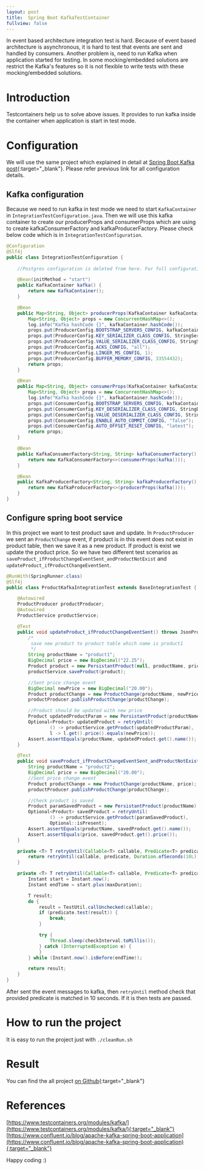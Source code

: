 ```yaml
---
layout: post
title:  Spring Boot KafkaTestContainer
fullview: false
---
```

In event based architecture integration test is hard. Because of event based architecture is asynchronous, it is hard to test that events 
are sent and handled by consumers. Another problem is, need to run Kafka when application started for testing. In some mocking/embedded solutions are
restrict the Kafka's features so it is not flexible to write tests with these mocking/embedded solutions. 

# Introduction

Testcontainers help us to solve above issues. It provides to run kafka inside the container when application is start in test mode.

    
# Configuration  

We will use the same project which explained in detail at [Spring Boot Kafka post](https://muzir.github.io/spring/docker/docker-compose/kafka/2019/05/25/Spring-Boot-Kafka.html#springBootKafkaConfiguration){:target="_blank"}. Please refer previous link for all configuration details.

## Kafka configuration
Because we need to run kafka in test mode we need to start ```KafkaContainer``` in ```IntegrationTestConfiguration.java```. Then we will use this kafka container to create our producerProps and consumerProps 
which are using to create kafkaConsumerFactory and kafkaProducerFactory. Please check below code which is in ```IntegrationTestConfiguration```.

```java
@Configuration
@Slf4j
public class IntegrationTestConfiguration {
	
	//Postgres configuration is deleted from here. For full configuration please refer #Configoration section.

	@Bean(initMethod = "start")
	public KafkaContainer kafka() {
		return new KafkaContainer();
	}

	@Bean
	public Map<String, Object> producerProps(KafkaContainer kafkaContainer) {
		Map<String, Object> props = new ConcurrentHashMap<>();
		log.info("Kafka hashCode {}", kafkaContainer.hashCode());
		props.put(ProducerConfig.BOOTSTRAP_SERVERS_CONFIG, kafkaContainer.getBootstrapServers());
		props.put(ProducerConfig.KEY_SERIALIZER_CLASS_CONFIG, StringSerializer.class);
		props.put(ProducerConfig.VALUE_SERIALIZER_CLASS_CONFIG, StringSerializer.class);
		props.put(ProducerConfig.ACKS_CONFIG, "all");
		props.put(ProducerConfig.LINGER_MS_CONFIG, 1);
		props.put(ProducerConfig.BUFFER_MEMORY_CONFIG, 33554432);
		return props;
	}

	@Bean
	public Map<String, Object> consumerProps(KafkaContainer kafkaContainer) {
		Map<String, Object> props = new ConcurrentHashMap<>();
		log.info("Kafka hashCode {}", kafkaContainer.hashCode());
		props.put(ConsumerConfig.BOOTSTRAP_SERVERS_CONFIG, kafkaContainer.getBootstrapServers());
		props.put(ConsumerConfig.KEY_DESERIALIZER_CLASS_CONFIG, StringDeserializer.class);
		props.put(ConsumerConfig.VALUE_DESERIALIZER_CLASS_CONFIG, StringDeserializer.class);
		props.put(ConsumerConfig.ENABLE_AUTO_COMMIT_CONFIG, "false");
		props.put(ConsumerConfig.AUTO_OFFSET_RESET_CONFIG, "latest");
		return props;
	}

	@Bean
	public KafkaConsumerFactory<String, String> kafkaConsumerFactory() {
		return new KafkaConsumerFactory<>(consumerProps(kafka()));
	}

	@Bean
	public KafkaProducerFactory<String, String> kafkaProducerFactory() {
		return new KafkaProducerFactory<>(producerProps(kafka()));
	}
}

```


## Configure spring boot service 

In this project we want to test product save and update. In ```ProductProducer``` we sent an ```ProductChange``` event, if product is in this event does not exist in product table, then we save it as a new product. If product is exist
we update the product price. So we have two different test scenarios as ```saveProduct_ifProductChangeEventSent_andProductNotExist``` and ```updateProduct_ifProductChangeEventSent```.

```java
@RunWith(SpringRunner.class)
@Slf4j
public class ProductKafkaIntegrationTest extends BaseIntegrationTest {

	@Autowired
	ProductProducer productProducer;
	@Autowired
	ProductService productService;

	@Test
	public void updateProduct_ifProductChangeEventSent() throws JsonProcessingException {
		/*
		 save new product to product table which name is product1
		 */
		String productName = "product1";
		BigDecimal price = new BigDecimal("22.25");
		Product product = new PersistantProduct(null, productName, price);
		productService.saveProduct(product);

		//Sent price change event
		BigDecimal newPrice = new BigDecimal("20.00");
		Product productChange = new ProductChange(productName, newPrice);
		productProducer.publishProductChange(productChange);

		//Product should be updated with new price
		Product updatedProductParam = new PersistantProduct(productName);
		Optional<Product> updatedProduct = retryUntil(
				() -> productService.getProduct(updatedProductParam),
				l -> l.get().price().equals(newPrice));
		Assert.assertEquals(productName, updatedProduct.get().name());
	}

	@Test
	public void saveProduct_ifProductChangeEventSent_andProductNotExist() throws JsonProcessingException {
		String productName = "product2";
		BigDecimal price = new BigDecimal("20.00");
		//Sent price change event
		Product productChange = new ProductChange(productName, price);
		productProducer.publishProductChange(productChange);

		//Check product is saved
		Product paramSavedProduct = new PersistantProduct(productName);
		Optional<Product> savedProduct = retryUntil(
				() -> productService.getProduct(paramSavedProduct),
				Optional::isPresent);
		Assert.assertEquals(productName, savedProduct.get().name());
		Assert.assertEquals(price, savedProduct.get().price());
	}

	private <T> T retryUntil(Callable<T> callable, Predicate<T> predicate) {
		return retryUntil(callable, predicate, Duration.ofSeconds(10L), Duration.ofMillis(100L));
	}

	private <T> T retryUntil(Callable<T> callable, Predicate<T> predicate, Duration maxDuration, Duration checkInterval) {
		Instant start = Instant.now();
		Instant endTime = start.plus(maxDuration);

		T result;
		do {
			result = TestUtil.callUnchecked(callable);
			if (predicate.test(result)) {
				break;
			}

			try {
				Thread.sleep(checkInterval.toMillis());
			} catch (InterruptedException e) {
			}
		} while (Instant.now().isBefore(endTime));

		return result;
	}
}

```

After sent the event messages to kafka, then ```retryUntil``` method check that provided predicate is matched in 10 seconds. If it is then tests are passed. 

# How to run the project

It is easy to run the project just with ```./cleanRun.sh```

# Result

You can find the all project [on Github](https://github.com/muzir/softwareLabs/tree/master/spring-boot-kafka){:target="_blank"}

# References

[https://www.testcontainers.org/modules/kafka/](https://www.testcontainers.org/modules/kafka/){:target="_blank"}
[https://www.confluent.io/blog/apache-kafka-spring-boot-application](https://www.confluent.io/blog/apache-kafka-spring-boot-application){:target="_blank"}

Happy coding :) 
